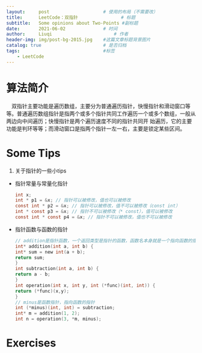 ```yaml
---
layout:     post   				    # 使用的布局（不需要改）
title:      LeetCode：双指针 				# 标题 
subtitle:   Some opinions about Two-Points #副标题
date:       2021-06-02 				# 时间
author:     Liuqi 						# 作者
header-img: img/post-bg-2015.jpg 	#这篇文章标题背景图片 
catalog: true 						# 是否归档
tags:								#标签
    - LeetCode
---
```


# 算法简介
　双指针主要功能是遍历数组，主要分为普通遍历指针，快慢指针和滑动窗口等等。普通遍历数组指针是指两个或多个指针共同工作遍历一个或多个数组，一般从两边向中间遍历；快慢指针是两个遍历速度不同的指针共同开
始遍历，它的主要功能是判环等等；而滑动窗口是指两个指针一左一右，主要是锁定某些区间。
# Some Tips
1. 关于指针的一些小tips
 * 指针常量与常量化指针

   ```c
   int x;
   int * p1 = &x; // 指针可以被修改，值也可以被修改
   const int * p2 = &x; // 指针可以被修改，值不可以被修改（const int）
   int * const p3 = &x; // 指针不可以被修改（* const），值可以被修改
   const int * const p4 = &x; // 指针不可以被修改，值也不可以被修改
   ```

 * 指针函数与函数的指针

    ```c
    // addition是指针函数，一个返回类型是指针的函数，函数名本身就是一个指向函数的指针
    int* addition(int a, int b) {
    int* sum = new int(a + b);
    return sum;
    }
    int subtraction(int a, int b) {
    return a - b;
    }
    int operation(int x, int y, int (*func)(int, int)) {
    return (*func)(x,y);
    }
    // minus是函数指针，指向函数的指针
    int (*minus)(int, int) = subtraction;
    int* m = addition(1, 2);
    int n = operation(3, *m, minus);
    ```

# Exercises


